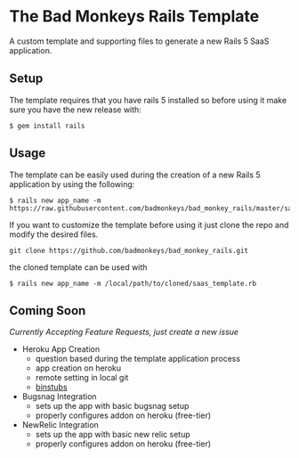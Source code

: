 # The Bad Monkeys Rails Template
A custom template and supporting files to generate a new Rails 5 SaaS
application.

## Setup
The template requires that you have rails 5 installed so before using it
make sure you have the new release with:

```
$ gem install rails
```

## Usage
The template can be easily used during the creation of a new Rails 5
application by using the following:

```
$ rails new app_name -m https://raw.githubusercontent.com/badmonkeys/bad_monkey_rails/master/saas_template.rb
```

If you want to customize the template before using it just clone the
repo and modify the desired files.

```
git clone https://github.com/badmonkeys/bad_monkey_rails.git
```

the cloned template can be used with

```
$ rails new app_name -m /local/path/to/cloned/saas_template.rb
```

## Coming Soon
_Currently Accepting Feature Requests, just create a new issue_

* Heroku App Creation
  - question based during the template application process
  - app creation on heroku
  - remote setting in local git
  - [binstubs](https://github.com/tpope/heroku-binstubs)
* Bugsnag Integration
  - sets up the app with basic bugsnag setup
  - properly configures addon on heroku (free-tier)
* NewRelic Integration
  - sets up the app with basic new relic setup
  - properly configures addon on heroku (free-tier)

